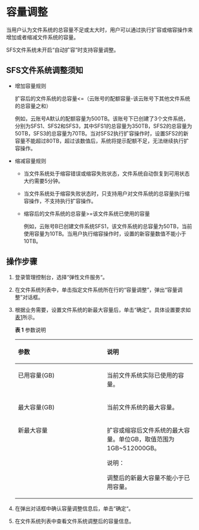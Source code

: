 # 容量调整<a name="ZH-CN_TOPIC_0060912040"></a>

当用户认为文件系统的总容量不足或太大时，用户可以通过执行扩容或缩容操作来增加或者缩减文件系统的容量。

SFS文件系统未开启“自动扩容”时支持容量调整。

## SFS文件系统调整须知<a name="section20105436211757"></a>

-   增加容量规则

    扩容后的文件系统的总容量<=（云账号的配额容量-该云账号下其他文件系统的总容量之和）

    例如，云账号A默认的配额容量为500TB。该账号下已创建了3个文件系统，分别为SFS1、SFS2和SFS3，其中SFS1的总容量为350TB，SFS2的总容量为50TB，SFS3的总容量为70TB。当对SFS2执行扩容操作时，设置SFS2的新容量不能超过80TB，超过该数值后，系统将提示配额不足，无法继续执行扩容操作。

-   缩减容量规则
    -   当文件系统处于缩容错误或缩容失败状态，文件系统自动恢复到可用状态大约需要5分钟。
    -   当文件系统处于缩容失败状态时，只支持用户对文件系统的总容量执行缩容操作，不支持执行扩容操作。
    -   缩容后的文件系统的总容量\>=该文件系统已使用的容量

        例如，云账号B已创建文件系统SFS1，该文件系统的总容量为50TB，当前使用容量为10TB。当用户执行缩容操作时，设置的新容量数值不能小于10TB。



## 操作步骤<a name="zh-cn_topic_0051702894_section1607836314443"></a>

1.  登录管理控制台，选择“弹性文件服务“。
2.  在文件系统列表中，单击指定文件系统所在行的“容量调整”，弹出“容量调整”对话框。
3.  根据业务需要，设置文件系统的新最大容量后，单击“确定”。具体设置要求如[表1](#table1834202713541)所示。

    **表 1**  参数说明

    <a name="table1834202713541"></a>
    <table><thead align="left"><tr id="row134242765411"><th class="cellrowborder" valign="top" width="50%" id="mcps1.2.3.1.1"><p id="p33421271543"><a name="p33421271543"></a><a name="p33421271543"></a>参数</p>
    </th>
    <th class="cellrowborder" valign="top" width="50%" id="mcps1.2.3.1.2"><p id="p2342132725418"><a name="p2342132725418"></a><a name="p2342132725418"></a>说明</p>
    </th>
    </tr>
    </thead>
    <tbody><tr id="row172041324557"><td class="cellrowborder" valign="top" width="50%" headers="mcps1.2.3.1.1 "><p id="p72048255517"><a name="p72048255517"></a><a name="p72048255517"></a>已用容量(GB)</p>
    </td>
    <td class="cellrowborder" valign="top" width="50%" headers="mcps1.2.3.1.2 "><p id="p5205172185510"><a name="p5205172185510"></a><a name="p5205172185510"></a>当前文件系统实际已使用的容量。</p>
    </td>
    </tr>
    <tr id="row20398205885419"><td class="cellrowborder" valign="top" width="50%" headers="mcps1.2.3.1.1 "><p id="p1439885815413"><a name="p1439885815413"></a><a name="p1439885815413"></a>最大容量(GB)</p>
    </td>
    <td class="cellrowborder" valign="top" width="50%" headers="mcps1.2.3.1.2 "><p id="p23981058105414"><a name="p23981058105414"></a><a name="p23981058105414"></a>当前文件系统的最大容量。</p>
    </td>
    </tr>
    <tr id="row311311253562"><td class="cellrowborder" valign="top" width="50%" headers="mcps1.2.3.1.1 "><p id="p81132025155610"><a name="p81132025155610"></a><a name="p81132025155610"></a>新最大容量</p>
    </td>
    <td class="cellrowborder" valign="top" width="50%" headers="mcps1.2.3.1.2 "><p id="p1018375325614"><a name="p1018375325614"></a><a name="p1018375325614"></a>扩容或缩容后文件系统的最大容量。单位GB，取值范围为1GB~512000GB。</p>
    <div class="note" id="note13597123622317"><a name="note13597123622317"></a><a name="note13597123622317"></a><span class="notetitle"> 说明： </span><div class="notebody"><p id="p115971236122312"><a name="p115971236122312"></a><a name="p115971236122312"></a>调整后的新最大容量不能小于已用容量。</p>
    </div></div>
    </td>
    </tr>
    </tbody>
    </table>

4.  在弹出对话框中确认容量调整信息后，单击“确定“。
5.  在文件系统列表中查看文件系统调整后的容量信息。


